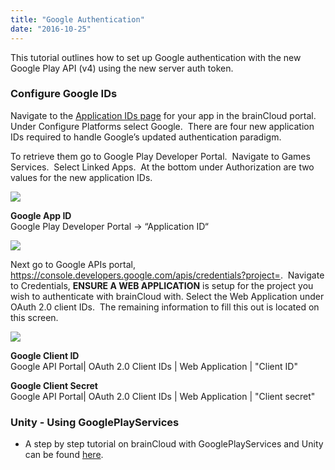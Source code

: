 ```yaml
---
title: "Google Authentication"
date: "2016-10-25"
---
```


This tutorial outlines how to set up Google authentication with the new Google Play API (v4) using the new server auth token.

### Configure Google IDs

Navigate to the [Application IDs page](https://sharedprod.braincloudservers.com/admin/dashboard#/development/core-settings-information) for your app in the brainCloud portal. Under Configure Platforms select Google.  There are four new application IDs required to handle Google’s updated authentication paradigm.  

To retrieve them go to Google Play Developer Portal.  Navigate to Games Services.  Select Linked Apps.  At the bottom under Authorization are two values for the new application IDs.  

[![](images/googleAuth_01_1.jpg)](images/googleAuth_01_1.jpg)

**Google App ID**  
Google Play Developer Portal -> “Application ID“

[![](images/googleAuth_02.jpg)](images/googleAuth_02.jpg)

Next go to Google APIs portal, https://console.developers.google.com/apis/credentials?project=<your project>.  Navigate to Credentials, **ENSURE A WEB APPLICATION** is setup for the project you wish to authenticate with brainCloud with. Select the Web Application under OAuth 2.0 client IDs.  The remaining information to fill this out is located on this screen.

[![](images/googleAuth_03.jpg)](images/googleAuth_03.jpg)

**Google Client ID**  
Google API Portal| OAuth 2.0 Client IDs | Web Application | "Client ID"

**Google Client Secret**  
Google API Portal| OAuth 2.0 Client IDs | Web Application | "Client secret"

### Unity - Using GooglePlayServices

- A step by step tutorial on brainCloud with GooglePlayServices and Unity can be found [here](/learn/portal-tutorials/authentication-google/).
